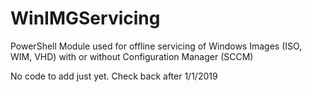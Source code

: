 # WinIMGServicing
PowerShell Module used for offline servicing of Windows Images (ISO, WIM, VHD) with or without Configuration Manager (SCCM)

No code to add just yet. Check back after 1/1/2019
